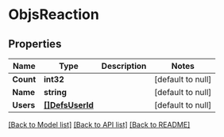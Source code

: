 # ObjsReaction

## Properties
Name | Type | Description | Notes
------------ | ------------- | ------------- | -------------
**Count** | **int32** |  | [default to null]
**Name** | **string** |  | [default to null]
**Users** | [**[]DefsUserId**](defs_user_id.md) |  | [default to null]

[[Back to Model list]](../README.md#documentation-for-models) [[Back to API list]](../README.md#documentation-for-api-endpoints) [[Back to README]](../README.md)


